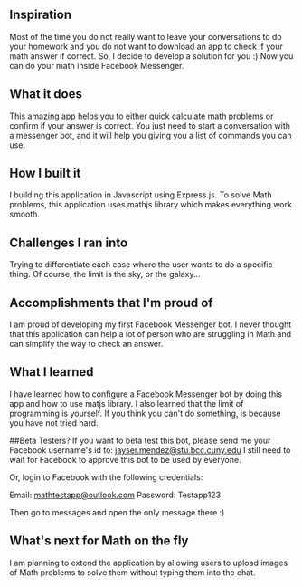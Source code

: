## Inspiration
Most of the time you do not really want to leave your conversations to do your homework and you do not want to download an app to check if your math answer if correct. So, I decide to develop a solution for you :) Now you can do your math inside Facebook Messenger.

## What it does
This amazing app helps you to either quick calculate math problems or confirm if your answer is correct. You just need to start a conversation with a messenger bot, and it will help you giving you a list of commands you can use.

## How I built it
I building this application in Javascript using Express.js. To solve Math problems, this application uses mathjs library which makes everything work smooth.

## Challenges I ran into
Trying to differentiate each case where the user wants to do a specific thing. Of course, the limit is the sky, or the galaxy...

## Accomplishments that I'm proud of
I am proud of developing my first Facebook Messenger bot. I never thought that this application can help a lot of person who are struggling in Math and can simplify the way to check an answer.

## What I learned
I have learned how to configure a Facebook Messenger bot by doing this app and how to use matjs library. I also learned that the limit of programming is yourself. If you think you can't do something, is because you have not tried hard.

##Beta Testers?
If you want to beta test this bot, please send me your Facebook username's id to: jayser.mendez@stu.bcc.cuny.edu
I still need to wait for Facebook to approve this bot to be used by everyone.

Or, login to Facebook with the following credentials:

Email: mathtestapp@outlook.com
Password: Testapp123

Then go to messages and open the only message there :)

## What's next for Math on the fly
I am planning to extend the application by allowing users to upload images of Math problems to solve them without typing them into the chat.
